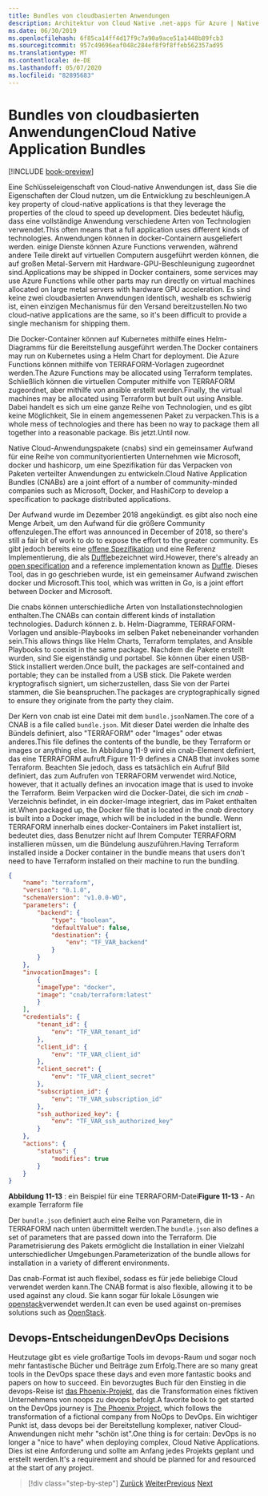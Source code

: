 ```yaml
---
title: Bundles von cloudbasierten Anwendungen
description: Architektur von Cloud Native .net-apps für Azure | Native Cloud-Anwendungs Bündel
ms.date: 06/30/2019
ms.openlocfilehash: 6f85ca14ff4d17f9c7a90a9ace51a1448b89fcb3
ms.sourcegitcommit: 957c49696eaf048c284ef8f9f8ffeb562357ad95
ms.translationtype: MT
ms.contentlocale: de-DE
ms.lasthandoff: 05/07/2020
ms.locfileid: "82895683"
---
```

# <a name="cloud-native-application-bundles"></a><span data-ttu-id="4747c-103">Bundles von cloudbasierten Anwendungen</span><span class="sxs-lookup"><span data-stu-id="4747c-103">Cloud Native Application Bundles</span></span>

[!INCLUDE [book-preview](../../../includes/book-preview.md)]

<span data-ttu-id="4747c-104">Eine Schlüsseleigenschaft von Cloud-native Anwendungen ist, dass Sie die Eigenschaften der Cloud nutzen, um die Entwicklung zu beschleunigen.</span><span class="sxs-lookup"><span data-stu-id="4747c-104">A key property of cloud-native applications is that they leverage the properties of the cloud to speed up development.</span></span> <span data-ttu-id="4747c-105">Dies bedeutet häufig, dass eine vollständige Anwendung verschiedene Arten von Technologien verwendet.</span><span class="sxs-lookup"><span data-stu-id="4747c-105">This often means that a full application uses different kinds of technologies.</span></span> <span data-ttu-id="4747c-106">Anwendungen können in docker-Containern ausgeliefert werden. einige Dienste können Azure Functions verwenden, während andere Teile direkt auf virtuellen Computern ausgeführt werden können, die auf großen Metal-Servern mit Hardware-GPU-Beschleunigung zugeordnet sind.</span><span class="sxs-lookup"><span data-stu-id="4747c-106">Applications may be shipped in Docker containers, some services may use Azure Functions while other parts may run directly on virtual machines allocated on large metal servers with hardware GPU acceleration.</span></span> <span data-ttu-id="4747c-107">Es sind keine zwei cloudbasierten Anwendungen identisch, weshalb es schwierig ist, einen einzigen Mechanismus für den Versand bereitzustellen.</span><span class="sxs-lookup"><span data-stu-id="4747c-107">No two cloud-native applications are the same, so it's been difficult to provide a single mechanism for shipping them.</span></span>

<span data-ttu-id="4747c-108">Die Docker-Container können auf Kubernetes mithilfe eines Helm-Diagramms für die Bereitstellung ausgeführt werden.</span><span class="sxs-lookup"><span data-stu-id="4747c-108">The Docker containers may run on Kubernetes using a Helm Chart for deployment.</span></span> <span data-ttu-id="4747c-109">Die Azure Functions können mithilfe von TERRAFORM-Vorlagen zugeordnet werden.</span><span class="sxs-lookup"><span data-stu-id="4747c-109">The Azure Functions may be allocated using Terraform templates.</span></span> <span data-ttu-id="4747c-110">Schließlich können die virtuellen Computer mithilfe von TERRAFORM zugeordnet, aber mithilfe von ansible erstellt werden.</span><span class="sxs-lookup"><span data-stu-id="4747c-110">Finally, the virtual machines may be allocated using Terraform but built out using Ansible.</span></span> <span data-ttu-id="4747c-111">Dabei handelt es sich um eine ganze Reihe von Technologien, und es gibt keine Möglichkeit, Sie in einem angemessenen Paket zu verpacken.</span><span class="sxs-lookup"><span data-stu-id="4747c-111">This is a whole mess of technologies and there has been no way to package them all together into a reasonable package.</span></span> <span data-ttu-id="4747c-112">Bis jetzt.</span><span class="sxs-lookup"><span data-stu-id="4747c-112">Until now.</span></span>

<span data-ttu-id="4747c-113">Native Cloud-Anwendungspakete (cnabs) sind ein gemeinsamer Aufwand für eine Reihe von communityorientierten Unternehmen wie Microsoft, docker und hashicorp, um eine Spezifikation für das Verpacken von Paketen verteilter Anwendungen zu entwickeln.</span><span class="sxs-lookup"><span data-stu-id="4747c-113">Cloud Native Application Bundles (CNABs) are a joint effort of a number of community-minded companies such as Microsoft, Docker, and HashiCorp to develop a specification to package distributed applications.</span></span>

<span data-ttu-id="4747c-114">Der Aufwand wurde im Dezember 2018 angekündigt. es gibt also noch eine Menge Arbeit, um den Aufwand für die größere Community offenzulegen.</span><span class="sxs-lookup"><span data-stu-id="4747c-114">The effort was announced in December of 2018, so there's still a fair bit of work to do to expose the effort to the greater community.</span></span> <span data-ttu-id="4747c-115">Es gibt jedoch bereits eine [offene Spezifikation](https://github.com/deislabs/cnab-spec) und eine Referenz Implementierung, die als [Duffle](https://duffle.sh/)bezeichnet wird.</span><span class="sxs-lookup"><span data-stu-id="4747c-115">However, there's already an [open specification](https://github.com/deislabs/cnab-spec) and a reference implementation known as [Duffle](https://duffle.sh/).</span></span> <span data-ttu-id="4747c-116">Dieses Tool, das in go geschrieben wurde, ist ein gemeinsamer Aufwand zwischen docker und Microsoft.</span><span class="sxs-lookup"><span data-stu-id="4747c-116">This tool, which was written in Go, is a joint effort between Docker and Microsoft.</span></span>

<span data-ttu-id="4747c-117">Die cnabs können unterschiedliche Arten von Installationstechnologien enthalten.</span><span class="sxs-lookup"><span data-stu-id="4747c-117">The CNABs can contain different kinds of installation technologies.</span></span> <span data-ttu-id="4747c-118">Dadurch können z. b. Helm-Diagramme, TERRAFORM-Vorlagen und ansible-Playbooks im selben Paket nebeneinander vorhanden sein.</span><span class="sxs-lookup"><span data-stu-id="4747c-118">This allows things like Helm Charts, Terraform templates, and Ansible Playbooks to coexist in the same package.</span></span> <span data-ttu-id="4747c-119">Nachdem die Pakete erstellt wurden, sind Sie eigenständig und portabel. Sie können über einen USB-Stick installiert werden.</span><span class="sxs-lookup"><span data-stu-id="4747c-119">Once built, the packages are self-contained and portable; they can be installed from a USB stick.</span></span>  <span data-ttu-id="4747c-120">Die Pakete werden kryptografisch signiert, um sicherzustellen, dass Sie von der Partei stammen, die Sie beanspruchen.</span><span class="sxs-lookup"><span data-stu-id="4747c-120">The packages are cryptographically signed to ensure they originate from the party they claim.</span></span>

<span data-ttu-id="4747c-121">Der Kern von cnab ist eine Datei mit dem `bundle.json`Namen.</span><span class="sxs-lookup"><span data-stu-id="4747c-121">The core of a CNAB is a file called `bundle.json`.</span></span> <span data-ttu-id="4747c-122">Mit dieser Datei werden die Inhalte des Bündels definiert, also "TERRAFORM" oder "Images" oder etwas anderes.</span><span class="sxs-lookup"><span data-stu-id="4747c-122">This file defines the contents of the bundle, be they Terraform or images or anything else.</span></span> <span data-ttu-id="4747c-123">In Abbildung 11-9 wird ein cnab-Element definiert, das eine TERRAFORM aufruft.</span><span class="sxs-lookup"><span data-stu-id="4747c-123">Figure 11-9 defines a CNAB that invokes some Terraform.</span></span> <span data-ttu-id="4747c-124">Beachten Sie jedoch, dass es tatsächlich ein Aufruf Bild definiert, das zum Aufrufen von TERRAFORM verwendet wird.</span><span class="sxs-lookup"><span data-stu-id="4747c-124">Notice, however, that it actually defines an invocation image that is used to invoke the Terraform.</span></span> <span data-ttu-id="4747c-125">Beim Verpacken wird die Docker-Datei, die sich im *cnab* -Verzeichnis befindet, in ein docker-Image integriert, das im Paket enthalten ist.</span><span class="sxs-lookup"><span data-stu-id="4747c-125">When packaged up, the Docker file that is located in the *cnab* directory is built into a Docker image, which will be included in the bundle.</span></span> <span data-ttu-id="4747c-126">Wenn TERRAFORM innerhalb eines docker-Containers im Paket installiert ist, bedeutet dies, dass Benutzer nicht auf Ihrem Computer TERRAFORM installieren müssen, um die Bündelung auszuführen.</span><span class="sxs-lookup"><span data-stu-id="4747c-126">Having Terraform installed inside a Docker container in the bundle means that users don't need to have Terraform installed on their machine to run the bundling.</span></span>

```json
{
    "name": "terraform",
    "version": "0.1.0",
    "schemaVersion": "v1.0.0-WD",
    "parameters": {
        "backend": {
            "type": "boolean",
            "defaultValue": false,
            "destination": {
                "env": "TF_VAR_backend"
            }
        }
    },
    "invocationImages": [
        {
        "imageType": "docker",
        "image": "cnab/terraform:latest"
        }
    ],
    "credentials": {
        "tenant_id": {
            "env": "TF_VAR_tenant_id"
        },
        "client_id": {
            "env": "TF_VAR_client_id"
        },
        "client_secret": {
            "env": "TF_VAR_client_secret"
        },
        "subscription_id": {
            "env": "TF_VAR_subscription_id"
        },
        "ssh_authorized_key": {
            "env": "TF_VAR_ssh_authorized_key"
        }
    },
    "actions": {
        "status": {
            "modifies": true
        }
    }
}
```

<span data-ttu-id="4747c-127">**Abbildung 11-13** : ein Beispiel für eine TERRAFORM-Datei</span><span class="sxs-lookup"><span data-stu-id="4747c-127">**Figure 11-13** - An example Terraform file</span></span>

<span data-ttu-id="4747c-128">Der `bundle.json` definiert auch eine Reihe von Parametern, die in TERRAFORM nach unten übermittelt werden.</span><span class="sxs-lookup"><span data-stu-id="4747c-128">The `bundle.json` also defines a set of parameters that are passed down into the Terraform.</span></span> <span data-ttu-id="4747c-129">Die Parametrisierung des Pakets ermöglicht die Installation in einer Vielzahl unterschiedlicher Umgebungen.</span><span class="sxs-lookup"><span data-stu-id="4747c-129">Parameterization of the bundle allows for installation in a variety of different environments.</span></span>

<span data-ttu-id="4747c-130">Das cnab-Format ist auch flexibel, sodass es für jede beliebige Cloud verwendet werden kann.</span><span class="sxs-lookup"><span data-stu-id="4747c-130">The CNAB format is also flexible, allowing it to be used against any cloud.</span></span> <span data-ttu-id="4747c-131">Sie kann sogar für lokale Lösungen wie [openstack](https://www.openstack.org/)verwendet werden.</span><span class="sxs-lookup"><span data-stu-id="4747c-131">It can even be used against on-premises solutions such as [OpenStack](https://www.openstack.org/).</span></span>

## <a name="devops-decisions"></a><span data-ttu-id="4747c-132">Devops-Entscheidungen</span><span class="sxs-lookup"><span data-stu-id="4747c-132">DevOps Decisions</span></span>

<span data-ttu-id="4747c-133">Heutzutage gibt es viele großartige Tools im devops-Raum und sogar noch mehr fantastische Bücher und Beiträge zum Erfolg.</span><span class="sxs-lookup"><span data-stu-id="4747c-133">There are so many great tools in the DevOps space these days and even more fantastic books and papers on how to succeed.</span></span> <span data-ttu-id="4747c-134">Ein bevorzugtes Buch für den Einstieg in die devops-Reise ist [das Phoenix-Projekt](https://www.oreilly.com/library/view/the-phoenix-project/9781457191350/), das die Transformation eines fiktiven Unternehmens von noops zu devops befolgt.</span><span class="sxs-lookup"><span data-stu-id="4747c-134">A favorite book to get started on the DevOps journey is [The Phoenix Project](https://www.oreilly.com/library/view/the-phoenix-project/9781457191350/), which follows the transformation of a fictional company from NoOps to DevOps.</span></span> <span data-ttu-id="4747c-135">Ein wichtiger Punkt ist, dass devops bei der Bereitstellung komplexer, nativer Cloud-Anwendungen nicht mehr "schön ist".</span><span class="sxs-lookup"><span data-stu-id="4747c-135">One thing is for certain: DevOps is no longer a "nice to have" when deploying complex, Cloud Native Applications.</span></span> <span data-ttu-id="4747c-136">Dies ist eine Anforderung und sollte am Anfang jedes Projekts geplant und erstellt werden.</span><span class="sxs-lookup"><span data-stu-id="4747c-136">It's a requirement and should be planned for and resourced at the start of any project.</span></span>

>[!div class="step-by-step"]
><span data-ttu-id="4747c-137">[Zurück](infrastructure-as-code.md)
>[Weiter](summary.md)</span><span class="sxs-lookup"><span data-stu-id="4747c-137">[Previous](infrastructure-as-code.md)
[Next](summary.md)</span></span>
